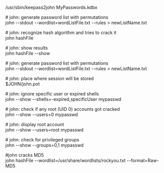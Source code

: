 /usr/sbin/keepass2john MyPasswords.kdbx  
  
# john: generate password list with permutations  
john --stdout --wordlist=wordListFile.txt --rules > newListName.txt  
  
# john: recognize hash algorithm and tries to crack it  
john hashFile  
  
# john: show results  
john hashFile --show   
  
# john: generate password list with permutations  
john --stdout --wordlist=wordListFile.txt --rules > newListName.txt  
  
# john: place where session will be stored  
$JOHN/john.pot  
  
# john: ignore specific user or expired shells  
john --show --shells=-expired,specificUser mypasswd  
  
# john: check if any root (UID 0) accounts got cracked  
john --show --users=0 mypasswd  
  
# john: display root account  
john --show --users=root mypasswd  
  
# john: check for privileged groups  
john --show --groups=0,1 mypasswd  
  
#john cracks MD5  
john hashFile --wordlist=/usr/share/wordlists/rockyou.txt --format=Raw-MD5